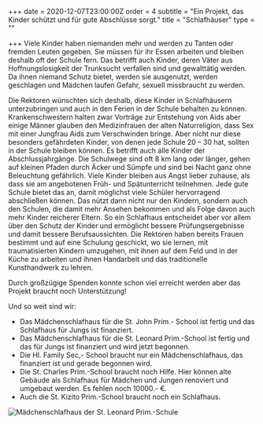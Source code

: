 +++
date = 2020-12-07T23:00:00Z
order = 4
subtitle = "Ein Projekt, das Kinder schützt und für gute Abschlüsse sorgt."
title = "Schlafhäuser"
type = ""

+++
Viele Kinder haben niemanden mehr und werden zu Tanten oder fremden Leuten gegeben. Sie müssen für ihr Essen arbeiten und bleiben deshalb oft der Schule fern. Das betrifft auch Kinder, deren Väter aus Hoffnungslosigkeit der Trunksucht verfallen sind und gewalttätig werden. Da ihnen niemand Schutz bietet, werden sie ausgenutzt, werden geschlagen und Mädchen laufen Gefahr, sexuell missbraucht zu werden.

Die Rektoren wünschten sich deshalb, diese Kinder in Schlafhäusern unterzubringen und auch in den Ferien in der Schule behalten zu können. Krankenschwestern halten zwar Vorträge zur Entstehung von Aids aber einige Männer glauben den Medizinfrauen der alten Naturreligion, dass Sex mit einer Jungfrau Aids zum Verschwinden bringe. Aber nicht nur diese besonders gefährdeten Kinder, von denen jede Schule 20 – 30 hat, sollten in der Schule bleiben können. Es betrifft auch alle Kinder der Abschlussjahrgänge. Die Schulwege sind oft 8 km lang oder länger, gehen auf kleinen Pfaden durch Äcker und Sümpfe und sind bei Nacht ganz ohne Beleuchtung gefährlich. Viele Kinder bleiben aus Angst lieber zuhause, als dass sie am angebotenen Früh- und Spätunterricht teilnehmen. Jede gute Schule bietet das an, damit möglichst viele Schüler hervorragend abschließen können. Das nützt dann nicht nur den Kindern, sondern auch den Schulen, die damit mehr Ansehen bekommen und als Folge davon auch mehr Kinder reicherer Eltern. So ein Schlafhaus entscheidet aber vor allem über den Schutz der Kinder und ermöglicht bessere Prüfungsergebnisse und damit bessere Berufsaussichten. Die Rektoren haben bereits Frauen bestimmt und auf eine Schulung geschickt, wo sie lernen, mit traumatisierten Kindern umzugehen, mit ihnen auf dem Feld und in der Küche zu arbeiten und ihnen Handarbeit und das traditionelle Kunsthandwerk zu lehren.

Durch großzügige Spenden konnte schon viel erreicht werden aber das Projekt braucht noch Unterstützung!

Und so weit sind wir:

* Das Mädchenschlafhaus für die St. John Prim.- School ist fertig und das Schlafhaus für Jungs ist finanziert.
* Das Mädchenschlafhaus für die St. Leonard Prim.-School ist fertig und das für Jungs ist finanziert und wird jetzt begonnen.
* Die Hl. Family Sec,- School braucht nur ein Mädchenschlafhaus, das finanziert ist und gerade begonnen wird.
* Die St. Charles Prim.-School braucht noch Hilfe. Hier können alte Gebäude als Schlafhaus für Mädchen und Jungen renoviert und umgebaut werden. Es fehlen noch 10000.- €.
* Auch die St. Kizito Prim.-School braucht noch ein Schlafhaus.

![Mädchenschlafhaus der St. Leonard Prim.-Schule](/uploads/madchenschlafhaus-13-12-20.jpg "Mädchenschlafhaus der St. Leonard Prim.-Schule")